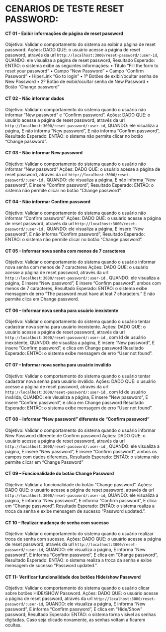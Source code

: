 # CENARIOS DE TESTE RESET PASSWORD:

#### CT 01 - Exibir informações de página de reset password 
Objetivo: 
Validar o comportamento do sistema ao exibir a página de reset password.
Ações: 
DADO QUE: o usuário acesse a página de reset password, através da url `http://localhost:3000/reset-password/:user-id`,
QUANDO: ele visualiza a página de reset password, 
Resultado Esperado:
ENTÃO: o sistema exibe as seguintes informações:
•	Título “Fill the form to reset your password”
•	Campo “New Password”
•	Campo “Confirm Password”
•	HiperLink “Go to login”
•	1º Botões de exibir/ocultar senha de New Password
•	2º Botão de exibir/ocultar senha de New Password
•	Botão “Change password”


#### CT 02 - Não informar dados
Objetivo: 
Validar o comportamento do sistema quando o usuário não informar “New password” e “Confirm password”.
Ações: 
DADO QUE: o usuário acesse a página de reset password, através da url `http://localhost:3000/reset-password/:user-id`,
QUANDO: ele visualiza a página, E não informa “New password”, E não informa “Confirm password”, 
Resultado Esperado:
ENTÃO: o sistema não permite clicar no botão “Change password”.


#### CT 03 - Não informar New password
Objetivo: 
Validar o comportamento do sistema quando o usuário não informar “New password” 
Ações: 
DADO QUE: o usuário acesse a página de reset password, através da url `http://localhost:3000/reset-password/:user-id` ,
QUANDO: ele visualiza a página, E não informa “New password”, E insere “Confirm password”, 
Resultado Esperado:
ENTÃO: o sistema não permite clicar no botão “Change password”.


#### CT 04 - Não informar Confirm password
Objetivo: 
Validar o comportamento do sistema quando o usuário não informar “Confirm password” 
Ações: 
DADO QUE: o usuário acesse a página de reset password, através da url `http://localhost:3000/reset-password/:user-id` ,
QUANDO: ele visualiza a página, E insere “New password”, E não informa “Confirm password”, 
Resultado Esperado:
ENTÃO: o sistema não permite clicar no botão “Change password”.


#### CT 05 – Informar nova senha com menos de 7 caracteres
Objetivo: 
Validar o comportamento do sistema quando o usuário informar nova senha com menos de 7 caracteres
Ações: 
DADO QUE: o usuário acesse a página de reset password, através da url `http://localhost:3000/reset-password/:user-id` ,
QUANDO: ele visualiza a página, E insere “New password”, E insere “Confirm password”, ambos com menos de 7 caracteres,
Resultado Esperado:
ENTÃO: o sistema exibe mensagem de erro “The password must have at leat 7 characters.” E não permite clica em Change password.


#### CT 06 – Informar nova senha para usuário inexistente
Objetivo: 
Validar o comportamento do sistema quando o usuário tentar cadastrar nova senha para usuário inexistente.
Ações: 
DADO QUE: o usuário acesse a página de reset password, através da url `http://localhost:3000/reset-password/:user-id` , com Id de usuário inexistente,
QUANDO: ele visualiza a página, E insere “New password”, E insere “Confirm password”, e clica em Change password
Resultado Esperado:
ENTÃO: o sistema exibe mensagem de erro “User not found”.


#### CT 07 – Informar nova senha para usuário inválido
Objetivo: 
Validar o comportamento do sistema quando o usuário tentar cadastrar nova senha para usuário inválido.
Ações: 
DADO QUE: o usuário acesse a página de reset password, através da url `http://localhost:3000/reset-password/:user-id` , com Id de usuário inválida,
QUANDO: ele visualiza a página, E insere “New password”, E insere “Confirm password”, e clica em Change password
Resultado Esperado:
ENTÃO: o sistema exibe mensagem de erro “User not found”.


#### CT 08 – Informar “New password” diferente de “Confirm password”
Objetivo: 
Validar o comportamento do sistema quando o usuário informar New Password diferente de Confirm password 
Ações: 
DADO QUE: o usuário acesse a página de reset password, através da url `http://localhost:3000/reset-password/:user-id` ,
QUANDO: ele visualiza a página, E insere “New password”, E insere “Confirm password”, ambos os campos com dados diferentes,
Resultado Esperado:
ENTÃO: o sistema não permite clicar em “Change Password” 


#### CT 09 – Funcionalidade do botão Change Password
Objetivo: 
Validar a funcionalidade do botão “Change password”.
Ações: 
DADO QUE: o usuário acesse a página de reset password, através da url `http://localhost:3000/reset-password/:user-id`,
QUANDO: ele visualiza a página, E informa “New password”, E informa “Confirm password”, E clica em “Change password”,
Resultado Esperado:
ENTÃO: o sistema realiza a troca da senha e exibe mensagem de sucesso “Password updated.”.


#### CT 10 – Realizar mudança de senha com sucesso 
Objetivo: 
Validar o comportamento do sistema quando o usuário realizar troca de senha com sucesso.
Ações: 
DADO QUE: o usuário acesse a página de reset password, através da url `http://localhost:3000/reset-password/:user-id`,
QUANDO: ele visualiza a página, E informa “New password”, E informa “Confirm password”, E clica em “Change password”,
Resultado Esperado:
ENTÃO: o sistema realiza a troca da senha e exibe mensagem de sucesso “Password updated.”.


#### CT 11- Verificar funcionalidade dos botões Hide/show Password
Objetivo: 
Validar o comportamento do sistema quando o usuário clicar sobre botões HIDE/SHOW Password.
Ações: 
DADO QUE: o usuário acesse a página de reset password, através da url `http://localhost:3000/reset-password/:user-id`,
QUANDO: ele visualiza a página, E informa “New password”, E informa “Confirm password”, E clica em “Hide/Show” password,
Resultado Esperado:
ENTÃO: o sistema torna visível as senhas digitadas. Caso seja clicado novamente, as senhas voltam a ficarem ocultas.



